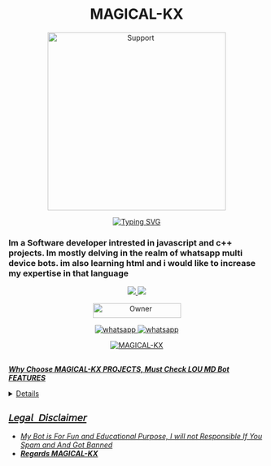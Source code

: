 
<h1 align="center"> MAGICAL-KX </h1>
</p>
<p align="center">
  <a href="https://www.youtube.com/@KentonX-tech?sub_confirmation=1">
    <img alt=Support height="350" src="https://telegra.ph/file/d72abb0d683cb48a6e1fb.jpg"> 
    </p>
    <p align="center">
<a href="https://git.io/typing-svg"><img src="https://readme-typing-svg.demolab.com?font=EB+Garamond&weight=800&size=28&duration=4000&pause=1000&random=false&width=435&lines=+KX+WELCOME+TO+THE=OFFICIAL;MULTI-DEVICE+WHATSAPP+BOT;CREATOR+THE+MAGICAL-KX;FOLLOW+ME+PLESE;DEPLOY+THE+USING+LOU+MD." alt="Typing SVG" /></a>
  </p>

###  Im a Software developer intrested in javascript and c++ projects. Im mostly delving in the realm of whatsapp multi device bots. im also learning html and i would like to increase my expertise in that language
</p>
 <a ***LANGUAGES*** JAVASCRIPT AND HTML/</a>
 </p>
 <a Im open for collaboration. Feel free to contribute in my projects/</a>
 </p>
<p align="center">
<a href="https://github.com/MAGICAL-KX">
    <img src="https://img.shields.io/github/followers/MAGICAL-KX?style=flat-square&logo=github&color=black">


  <a href="https://github.com/MAGICAL-KX"> 
     <img src="https://img.shields.io/github/MAGICAL-KX?style=flat-square&logo=github&color=black">

  </a>

</p>


<p align="center">
<a href="https://github.com/MAGICAL-KX"><img title="Owner" src="https://img.shields.io/badge/OWNER-MAGICAL_KX-black?style=flat-square&logo=github&label=owner" width="173px" height="29"></a>




<p align="center"> 
    <a aria-label="Subscribe Me" href="https://www.youtube.com/KentonX-tech?sub_confirmation=1" target="_blank">
   <img alt="whatsapp" src="https://img.shields.io/badge/Subscribe My Yt-red?style=for-the-badge&logo=youtube&logoColor=white" />
    <a aria-label="Join our chats" href="https://whatsapp.com/channel/" target="_blank">
   <img alt="whatsapp" src="https://img.shields.io/badge/Join Channel-25D366?style=for-the-badge&logo=whatsapp&logoColor=white" />
   
<p align="center"><img src="https://profile-counter.glitch.me/{MAGICAL-KX}/count.svg" alt="MAGICAL-KX" :: Visitor's Count" /></p>

##
***Why Choose MAGICAL-KX PROJECTS, Must Check LOU MD Bot FEATURES***
 <details close>

***𝘽𝙊𝙏s 𝙁𝙀𝘼𝙏𝙐𝙍𝙀S***
   
1. ***Memes Maker.***
2. ***Ban Protection. No whatsapp ban and Heroku ban***
3. ***Many Commands in this bot***
4. ***Huge Logo Maker Menu for this bot***
5. ***Multi-Device Supported.***
6.  ***Multi-Themes Supported.***
7.  ***Artificial Intelligence Menu.***
8.  ***Massive Anime Commands.***
9.  ***Social Downloader Commands.***
10.  ***Group Management Commands.***
   </details close>


## ```𝘓𝘦𝘨𝘢𝘭 𝘋𝘪𝘴𝘤𝘭𝘢𝘪𝘮𝘦𝘳```
- *My Bot is For Fun and Educational Purpose, I will not Responsible If You Spam and And Got Banned*
- ***Regards [MAGICAL-KX](https://github.com/MAGICAL-KX)***
